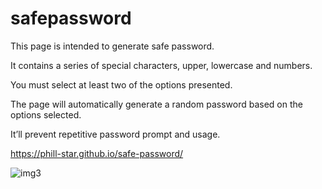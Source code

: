 # safepassword

This page is intended to generate safe password.

It contains a series of special characters, upper, lowercase and numbers.

You must select at least two of the options presented. 

The page will automatically generate a random password based on the options selected.

It’ll prevent repetitive password prompt and usage.

https://phill-star.github.io/safe-password/

![img3](https://user-images.githubusercontent.com/130422301/236354673-57a60fc9-58b0-461e-957e-218b3f6272fb.jpg)
